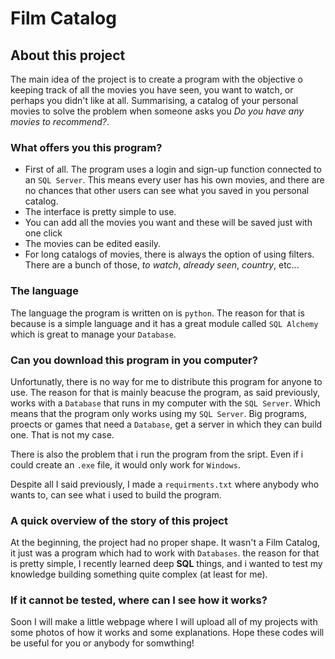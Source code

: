 # Film Catalog
## About this project
   
   The main idea of the project is to create a program with the objective o keeping track of all the movies you have seen, you want to watch, or perhaps you didn't like at all.
Summarising, a catalog of your personal movies to solve the problem when someone asks you *Do you have any movies to recommend?*.

### What offers you this program?

- First of all. The program uses a login and sign-up function connected to an `SQL Server`. This means every user has his own movies, and there are no chances that other users can see what you saved in you personal catalog.
- The interface is pretty simple to use.
- You can add all the movies you want and these will be saved just with one click
- The movies can be edited easily.
- For long catalogs of movies, there is always the option of using filters. There are a bunch of those, *to watch*, *already seen*, *country*, etc...

### The language
   The language the program is written on is `python`. The reason for that is because is a simple language and it has a great module called `SQL Alchemy` which is great to manage your `Database`.
   
### Can you download this program in you computer?
   Unfortunatly, there is no way for me to distribute this program for anyone to use. The reason for that is mainly beacuse the program, as said previously, works with a `Database` that runs in my computer with the `SQL Server`. Which means that the program only works using my `SQL Server`. Big programs, proects or games that need a `Database`, get a server in which they can build one. That is not my case.

There is also the problem that i run the program from the sript. Even if i could create an `.exe` file, it would only work for `Windows`.

Despite all I said previously, I made a `requirments.txt` where anybody who wants to, can see what i used to build the program.    

   
### A quick overview of the story of this project
  At the beginning, the project had no proper shape. It wasn't a Film Catalog, it just was a program which had to work with `Databases`. the reason for that is pretty simple, I recently learned deep **SQL** things, and i wanted to test my knowledge building something quite complex (at least for me).
  
### If it cannot be tested, where can I see how it works?
  Soon I will make a little webpage where I will upload all of my projects with some photos of how it works and some explanations. Hope these codes will be useful for you or anybody for somwthing!

